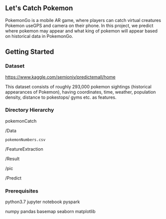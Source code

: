 ## Let's Catch Pokemon
PokemonGo is a mobile AR game, where players can catch virtual creatures Pokemon useGPS and camera on their phone. In this project, we predict where pokemon may appear and what king of pokemon will appear based on historical data in PokemonGo.
## Getting Started
### Dataset
https://www.kaggle.com/semioniy/predictemall/home

This dataset consists of roughly 293,000 pokemon sightings (historical appearances of Pokemon), having coordinates, time, weather, population density, distance to pokestops/ gyms etc. as features.
### Directory Hierarchy
pokemonCatch

/Data

    pokemonNumbers.csv

/FeatureExtraction

/Result

/pic

/Predict

### Prerequisites
python3.7
jupyter notebook
pyspark

numpy
pandas
basemap
seaborn
matplotlib
